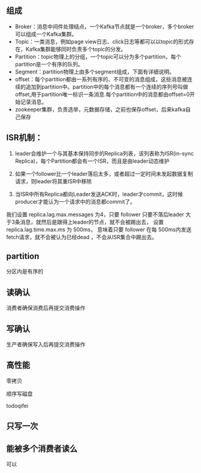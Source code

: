 ## 组成

- Broker：消息中间件处理结点，一个Kafka节点就是一个broker，多个broker可以组成一个Kafka集群。
- Topic：一类消息，例如page view日志、click日志等都可以以topic的形式存在，Kafka集群能够同时负责多个topic的分发。
- Partition：topic物理上的分组，一个topic可以分为多个partition，每个partition是一个有序的队列。
- Segment：partition物理上由多个segment组成，下面有详细说明。
- offset：每个partition都由一系列有序的、不可变的消息组成，这些消息被连续的追加到partition中。partition中的每个消息都有一个连续的序列号叫做offset,用于partition唯一标识一条消息.每个partition中的消息都由offset=0开始记录消息。
- zookeeper集群，负责选举，元数据存储，之前也保存offset，后来kafka自己保存



## ISR机制：

1. leader会维护一个与其基本保持同步的Replica列表，该列表称为ISR(in-sync Replica)，每个Partition都会有一个ISR，而且是由leader动态维护

2. 如果一个follower比一个leader落后太多，或者超过一定时间未发起数据复制请求，则leader将其重ISR中移除

3. 当ISR中所有Replica都向Leader发送ACK时，leader才commit，这时候producer才能认为一个请求中的消息都commit了。



我们设置 replica.lag.max.messages 为4，只要 follower 只要不落后leader 大于3条消息，就然后是跟得上leader的节点，就不会被踢出去， 设置 replica.lag.time.max.ms 为 500ms， 意味着只要 follower 在每 500ms内发送fetch请求，就不会被认为已经dead ，不会从ISR集合中踢出去。



## partition

分区内是有序的



## 读确认

消费者确保消费后再提交消费操作



## 写确认

生产者确保写入后再提交消费操作





## 高性能

零拷贝

顺序写磁盘



todoqifei

## 只写一次





## 能被多个消费者读么

可以

